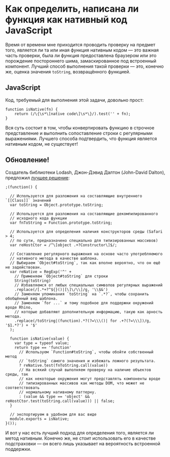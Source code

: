# Как определить, написана ли функция как нативный код JavaScript

Время от времени мне приходится проводить проверку на предмет того, является ли та или иная 
функция нативным кодом — это важная часть проверки, была ли функция предоставлена 
браузером или это порождение постороннего шима, замаскированное под встроенный 
компонент. Лучший способ выполнения такой проверки — это, конечно же, оценка 
значения `toString`, возвращённого функцией. 

## JavaScript

Код, требуемый для выполнения этой задачи, довольно прост:

    function isNative(fn) {
        return (/\{\s*\[native code\]\s*\}/).test('' + fn);
    }

Вся суть состоит в том, чтобы конвертировать функцию в строчное представление и 
выполнить сопоставление строки с регулярными выражениями. <span style="text-decoration: =line-through;">
Лучшего способа подтвердить, что функция является нативным кодом, не существует!</span> 

## Обновление!

Создатель библиотеки Lodash, Джон-Дэвид Далтон (John-David Dalton), предложил 
[лучшее решение][1]:

    ;(function() {

      // Используется для разложения на составляющие внутреннего `[[Class]]` значений
      var toString = Object.prototype.toString;
  
      // Используется для разложения на составляющие декомпилированного 
      // исходного кода функции 
      var fnToString = Function.prototype.toString;
  
      // Используется для определения наличия конструкторов среды (Safari > 4; 
      // по сути, предназначено специально для типизированных массивов)
      var reHostCtor = /^\[object .+?Constructor\]$/;

      // Составление регулярного выражения на основе часто употребляемого 
      // нативного метода в качестве шаблона.
      // Выбираем `Object#toString`, так как вполне вероятно, что он ещё не задействован.
      var reNative = RegExp('^' +
        // Применяем `Object#toString` для строки
        String(toString)
        // Избавляемся от любых специальных символов регулярных выражений 
        .replace(/[.*+?^${}()|[\]\/\\]/g, '\\$&')
        // Заменяем упоминания `toString` на `.*?`, чтобы сохранить обобщённый вид шаблона.
        // Заменяем `for ...` и тому подобное для поддержки окружений вроде Rhino,  
        // которые добавляют дополнительную информацию, такую как арность метода.
        .replace(/toString|(function).*?(?=\\\()| for .+?(?=\\\])/g, '$1.*?') + '$'
      );
  
      function isNative(value) {
        var type = typeof value;
        return type == 'function'
          // Используем `Function#toString`, чтобы обойти собственный метод 
          // `toString` самого значения и избежать ложного результата.
          ? reNative.test(fnToString.call(value))
          // На всякий случай выполняем проверку на наличие объектов среды, так 
          // как некоторые окружения могут представлять компоненты вроде 
          // типизированных массивов как методы DOM, что может не соответствовать
          // нормальному нативному паттерну.
          : (value && type == 'object' && reHostCtor.test(toString.call(value))) || false;
      }
  
      // экспортируем в удобном для вас виде
      module.exports = isNative;
    }());

И вот у нас есть лучший подход для определения того, является ли метод нативным. 
Конечно же, не стоит использовать его в качестве подстраховки — он всего лишь 
указывает на вероятность встроенной поддержки.

[1]: https://gist.github.com/jdalton/5e34d890105aca44399f
